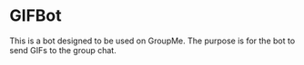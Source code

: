 # GIFBot

This is a bot designed to be used on GroupMe. The purpose is for the bot to send GIFs to the group chat.
